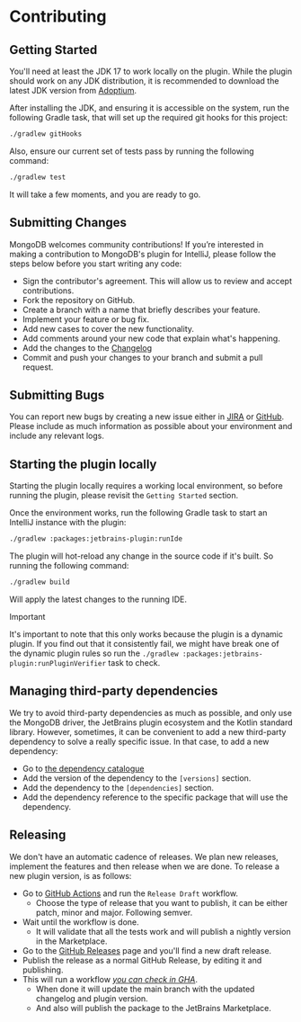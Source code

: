 # Contributing

## Getting Started

You'll need at least the JDK 17 to work locally on the plugin. While the plugin should
work on any JDK distribution, it is recommended to download the latest JDK version from
[Adoptium](https://adoptium.net/).

After installing the JDK, and ensuring it is accessible on the system, run the following
Gradle task, that will set up the required git hooks for this project:

```sh
./gradlew gitHooks
```

Also, ensure our current set of tests pass by running the following command:

```sh
./gradlew test
```

It will take a few moments, and you are ready to go.

## Submitting Changes

MongoDB welcomes community contributions! If you’re interested in making a contribution to MongoDB's plugin for
IntelliJ,
please follow the steps below before you start writing any code:

- Sign the contributor's agreement. This will allow us to review and accept contributions.
- Fork the repository on GitHub.
- Create a branch with a name that briefly describes your feature.
- Implement your feature or bug fix.
- Add new cases to cover the new functionality.
- Add comments around your new code that explain what's happening.
- Add the changes to the [Changelog](CHANGELOG.md)
- Commit and push your changes to your branch and submit a pull request.

## Submitting Bugs

You can report new bugs by creating a new issue either in [JIRA](https://jira.mongodb.org/projects/INTELLIJ/issues/) or
[GitHub](https://github.com/mongodb-js/intellij/issues). Please include as much information as possible about your
environment and include any relevant logs.

## Starting the plugin locally

Starting the plugin locally requires a working local environment, so before running the
plugin, please revisit the `Getting Started` section.

Once the environment works, run the following Gradle task to start an IntelliJ instance
with the plugin:

```sh
./gradlew :packages:jetbrains-plugin:runIde
```

The plugin will hot-reload any change in the source code if it's built. So running the
following command:

```sh
./gradlew build
```

Will apply the latest changes to the running IDE.

> [!IMPORTANT]
> It's important to note that this only works because the plugin is a dynamic plugin.
> If you find out that it consistently fail, we might have break one of the dynamic plugin
> rules so run the `./gradlew :packages:jetbrains-plugin:runPluginVerifier` task to check.

## Managing third-party dependencies

We try to avoid third-party dependencies as much as possible, and only use the MongoDB driver,
the JetBrains plugin ecosystem and the Kotlin standard library. However, sometimes, it can be
convenient to add a new third-party dependency to solve a really specific issue. In that case, to
add a new dependency:

* Go to [the dependency catalogue](https://github.com/mongodb-js/intellij/blob/main/gradle/libs.versions.toml)
* Add the version of the dependency to the `[versions]` section.
* Add the dependency to the `[dependencies]` section.
* Add the dependency reference to the specific package that will use the dependency.

## Releasing

We don't have an automatic cadence of releases. We plan new releases, implement the
features and then release when we are done. To release a new plugin version, is as follows:

* Go to [GitHub Actions](https://github.com/mongodb-js/intellij/actions) and run the `Release Draft` workflow.
    * Choose the type of release that you want to publish, it can be either patch, minor and major. Following semver.
* Wait until the workflow is done.
    * It will validate that all the tests work and will publish a nightly version in the Marketplace.
* Go to the [GitHub Releases](https://github.com/mongodb-js/intellij/releases) page and you'll find a new draft release.
* Publish the release as a normal GitHub Release, by editing it and publishing.
* This will run a workflow _[you can check in GHA](https://github.com/mongodb-js/intellij/actions)_.
    * When done it will update the main branch with the updated changelog and plugin version.
    * And also will publish the package to the JetBrains Marketplace.
